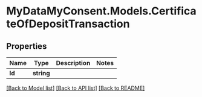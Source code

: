 # MyDataMyConsent.Models.CertificateOfDepositTransaction

## Properties

Name | Type | Description | Notes
------------ | ------------- | ------------- | -------------
**Id** | **string** |  | 

[[Back to Model list]](../README.md#documentation-for-models) [[Back to API list]](../README.md#documentation-for-api-endpoints) [[Back to README]](../README.md)

